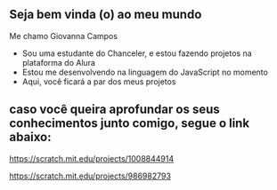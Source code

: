 ## Seja bem vinda (o) ao meu mundo 

Me chamo Giovanna Campos

- Sou uma estudante do Chanceler, e estou fazendo projetos na plataforma do Alura
- Estou me desenvolvendo na linguagem do JavaScript no momento
- Aqui, você ficará a par dos meus projetos

## caso você queira aprofundar os seus conhecimentos junto comigo, segue o link abaixo:

https://scratch.mit.edu/projects/1008844914

https://scratch.mit.edu/projects/986982793
